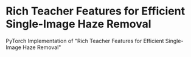 # Rich Teacher Features for Efficient Single-Image Haze Removal
PyTorch Implementation of "Rich Teacher Features for Efficient Single-Image Haze Removal"
